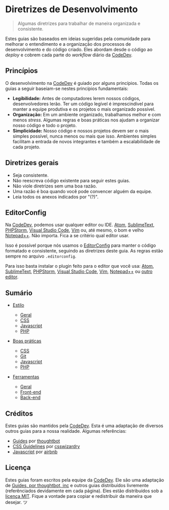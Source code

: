 # Diretrizes de Desenvolvimento

> Algumas diretrizes para trabalhar de maneira organizada e consistente.

Estes guias são baseados em ideias sugeridas pela comunidade para melhorar o entendimento e a organização dos processos de desenvolvimento e do código criado. Eles abordam desde o código ao *deploy* e cobrem cada parte do *workflow* diário da [CodeDev](https://www.codedev.com.br).

## Princípios

O desenvolvimento na [CodeDev](https://www.codedev.com.br) é guiado por alguns princípios. Todas os guias a seguir baseiam-se nestes princípios fundamentais:

- **Legibilidade:** Antes de computadores lerem nossos códigos, desenvolvedores lerão. Ter um código legível é imprescindível para manter a equipe produtiva e os projetos o mais organizado possível.
- **Organização:** Em um ambiente organizado, trabalhamos melhor e com menos *stress*. Algumas regras e boas práticas nos ajudam a organizar nosso código e todo o projeto.
- **Simplicidade:** Nosso código e nossos projetos devem ser o mais simples possível, nunca menos ou mais que isso. Ambientes simples facilitam a entrada de novos integrantes e também a escalabilidade de cada projeto.

## Diretrizes gerais

- Seja consistente.
- Não reescreva código existente para seguir estes guias.
- Não viole diretrizes sem uma boa razão.
- Uma razão é boa quando você pode convencer alguém da equipe.
- Leia todos os anexos indicados por "(?)".

## EditorConfig

Na [CodeDev](https://www.codedev.com.br), podemos usar qualquer editor ou IDE. [Atom](https://atom.io/), [SublimeText](https://www.sublimetext.com/), [PHPStorm](https://www.jetbrains.com/phpstorm/), [Visual Studio Code](https://code.visualstudio.com/), [Vim](http://www.vim.org/) ou, até mesmo, o bom e velho [Notepad++](https://notepad-plus-plus.org). Não importa. Fica a se critério qual editor usar.

Isso é possível porque nós usamos o [EditorConfig](http://editorconfig.org/) para manter o código formatado e consistente, seguindo as diretrizes deste guia. As regras estão sempre no arquivo `.editorconfig`.

Para isso basta instalar o plugin feito para o editor que você usa:  [Atom](https://github.com/sindresorhus/atom-editorconfig#readme), [SublimeText](https://github.com/sindresorhus/editorconfig-sublime#readme), [PHPStorm](https://plugins.jetbrains.com/plugin/7294), [Visual Studio Code](https://github.com/editorconfig/editorconfig-visualstudio#readme), [Vim](https://github.com/editorconfig/editorconfig-vim#readme), [Notepad++](https://github.com/editorconfig/editorconfig-notepad-plus-plus#readme) ou [outro editor](http://editorconfig.org/#download).

## Sumário

- [Estilo](./estilo)
    - [Geral](./estilo/geral)
    - [CSS](./estilo/CSS)
    - [Javascript](./estilo/javascript)
    - [PHP](./estilo/PHP)

- [Boas práticas](./boas-praticas)
    - [CSS](./boas-praticas/CSS)
    - [Git](./boas-praticas/git)
    - [Javascript](./boas-praticas/javascript)
    - [PHP](./boas-praticas/php)

- [Ferramentas](./ferramentas)
    - [Geral](./ferramentas#geral)
    - [Front-end](./ferramentas#front-end)
    - [Back-end](./ferramentas#back-end)

## Créditos

Estes guias são mantidos pela [CodeDev](https://www.codedev.com.br). Esta é uma adaptação de diversos outros guias para a nossa realidade. Algumas referências:

- [Guides](https://github.com/thoughtbot/guides) por [thoughtbot](https://github.com/thoughtbot)
- [CSS Guidelines](https://github.com/csswizardry/CSS-Guidelines) por [csswizardry](https://github.com/csswizardry)
- [Javascript](https://github.com/airbnb/javascript) por [airbnb](https://github.com/airbnb)

## Licença

Estes guias foram escritos pela equipe da [CodeDev](https://www.codedev.com.br). Ele são uma adaptação de [Guides, por thoughtbot, inc](https://github.com/thoughtbot/guides) e outros guias distribuídos livremente (referênciados devidamente em cada página). Eles estão distribuídos sob a [licença MIT](./LICENSE). Fique a vontade para copiar e redistribuir da maneira que desejar. ツ
